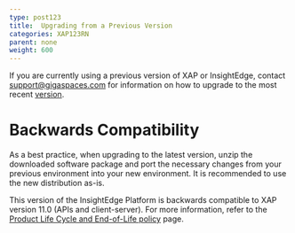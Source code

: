 ```yaml
---
type: post123
title:  Upgrading from a Previous Version
categories: XAP123RN
parent: none
weight: 600
---
```


If you are currently using a previous version of XAP or InsightEdge, contact <support@gigaspaces.com> for information on how to upgrade to the most recent [version](https://www.gigaspaces.com/download-center).
 
# Backwards Compatibility

As a best practice, when upgrading to the latest version, unzip the downloaded software package and port the necessary changes from your previous environment into your new environment. It is recommended to use the new distribution as-is. 

This version of the InsightEdge Platform is backwards compatible to XAP version 11.0 (APIs and client-server). For more information, refer to the [Product Life Cycle and End-of-Life policy](http://www.gigaspaces.com/EOL) page.

